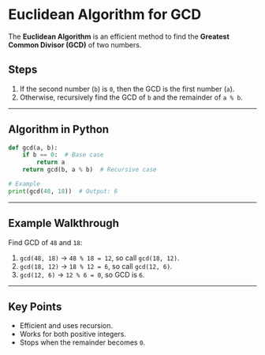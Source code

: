 
# Euclidean Algorithm for GCD

The **Euclidean Algorithm** is an efficient method to find the **Greatest Common Divisor (GCD)** of two numbers.

## Steps
1. If the second number (`b`) is `0`, then the GCD is the first number (`a`).
2. Otherwise, recursively find the GCD of `b` and the remainder of `a % b`.

---

## Algorithm in Python
```python
def gcd(a, b):
    if b == 0:  # Base case
        return a
    return gcd(b, a % b)  # Recursive case

# Example
print(gcd(48, 18))  # Output: 6
```

---

## Example Walkthrough
Find GCD of `48` and `18`:
1. `gcd(48, 18)` → `48 % 18 = 12`, so call `gcd(18, 12)`.
2. `gcd(18, 12)` → `18 % 12 = 6`, so call `gcd(12, 6)`.
3. `gcd(12, 6)` → `12 % 6 = 0`, so GCD is `6`.

---

## Key Points
- Efficient and uses recursion.
- Works for both positive integers.
- Stops when the remainder becomes `0`.
